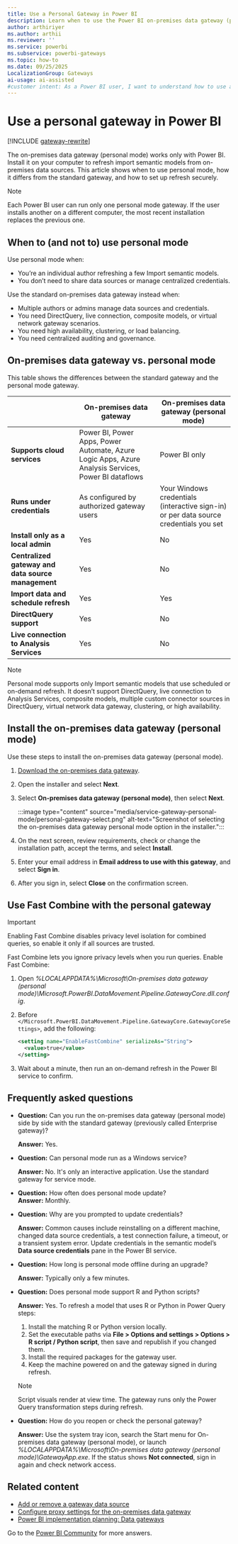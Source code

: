```yaml
---
title: Use a Personal Gateway in Power BI
description: Learn when to use the Power BI on-premises data gateway (personal mode), how it differs from standard, and install it to securely refresh on-premises data.
author: arthiriyer
ms.author: arthii
ms.reviewer: ''
ms.service: powerbi
ms.subservice: powerbi-gateways
ms.topic: how-to
ms.date: 09/25/2025
LocalizationGroup: Gateways
ai-usage: ai-assisted
#customer intent: As a Power BI user, I want to understand how to use a personal gateway in Power BI so that I can easily and securely connect to on-premises data.
---
```


# Use a personal gateway in Power BI

[!INCLUDE [gateway-rewrite](../includes/gateway-rewrite.md)]

The on-premises data gateway (personal mode) works only with Power BI. Install it on your computer to refresh import semantic models from on-premises data sources. This article shows when to use personal mode, how it differs from the standard gateway, and how to set up refresh securely.

> [!NOTE]
> Each Power BI user can run only one personal mode gateway. If the user installs another on a different computer, the most recent installation replaces the previous one.


## When to (and not to) use personal mode

Use personal mode when:

- You’re an individual author refreshing a few Import semantic models.
- You don’t need to share data sources or manage centralized credentials.

Use the standard on-premises data gateway instead when:

- Multiple authors or admins manage data sources and credentials.
- You need DirectQuery, live connection, composite models, or virtual network gateway scenarios.
- You need high availability, clustering, or load balancing.
- You need centralized auditing and governance.

## On-premises data gateway vs. personal mode

This table shows the differences between the standard gateway and the personal mode gateway.

|   | On-premises data gateway | On-premises data gateway (personal mode) |
| ---- | ---- | ---- |
| **Supports cloud services** | Power BI, Power Apps, Power Automate, Azure Logic Apps, Azure Analysis Services, Power BI dataflows | Power BI only |
| **Runs under credentials** | As configured by authorized gateway users | Your Windows credentials (interactive sign-in) or per data source credentials you set |
| **Install only as a local admin** | Yes | No |
| **Centralized gateway and data source management** | Yes | No |
| **Import data and schedule refresh** | Yes | Yes |
| **DirectQuery support** | Yes | No |
| **Live connection to Analysis Services** | Yes | No |

> [!NOTE]
> Personal mode supports only Import semantic models that use scheduled or on-demand refresh. It doesn’t support DirectQuery, live connection to Analysis Services, composite models, multiple custom connector sources in DirectQuery, virtual network data gateway, clustering, or high availability.

## Install the on-premises data gateway (personal mode)

Use these steps to install the on-premises data gateway (personal mode).

1. [Download the on-premises data gateway](https://go.microsoft.com/fwlink/?LinkId=820925&clcid=0x409).
1. Open the installer and select **Next**.
1. Select **On-premises data gateway (personal mode)**, then select **Next**.

   :::image type="content" source="media/service-gateway-personal-mode/personal-gateway-select.png" alt-text="Screenshot of selecting the on-premises data gateway personal mode option in the installer.":::

1. On the next screen, review requirements, check or change the installation path, accept the terms, and select **Install**.
1. Enter your email address in **Email address to use with this gateway**, and select **Sign in**.
1. After you sign in, select **Close** on the confirmation screen.

## Use Fast Combine with the personal gateway

> [!IMPORTANT]
> Enabling Fast Combine disables privacy level isolation for combined queries, so enable it only if all sources are trusted.

Fast Combine lets you ignore privacy levels when you run queries. Enable Fast Combine:

1. Open *%LOCALAPPDATA%\Microsoft\On-premises data gateway (personal mode)\Microsoft.PowerBI.DataMovement.Pipeline.GatewayCore.dll.config*.
1. Before `</Microsoft.PowerBI.DataMovement.Pipeline.GatewayCore.GatewayCoreSettings>`, add the following:

   ```xml
   <setting name="EnableFastCombine" serializeAs="String">
     <value>true</value>
   </setting>
   ```

1. Wait about a minute, then run an on-demand refresh in the Power BI service to confirm.

## Frequently asked questions

- **Question:** Can you run the on-premises data gateway (personal mode) side by side with the standard gateway (previously called Enterprise gateway)?  
  
  **Answer:** Yes.

- **Question:** Can personal mode run as a Windows service?  
  
  **Answer:** No. It's only an interactive application. Use the standard gateway for service mode.

- **Question:** How often does personal mode update?  
  **Answer:** Monthly.

- **Question:** Why are you prompted to update credentials?  
  
  **Answer:** Common causes include reinstalling on a different machine, changed data source credentials, a test connection failure, a timeout, or a transient system error. Update credentials in the semantic model’s **Data source credentials** pane in the Power BI service.

- **Question:** How long is personal mode offline during an upgrade?  
  
  **Answer:** Typically only a few minutes.

- **Question:** Does personal mode support R and Python scripts?  
  
  **Answer:** Yes. To refresh a model that uses R or Python in Power Query steps:

  1. Install the matching R or Python version locally.
  1. Set the executable paths via **File > Options and settings > Options > R script / Python script**, then save and republish if you changed them.
  1. Install the required packages for the gateway user.
  1. Keep the machine powered on and the gateway signed in during refresh.
  
  > [!NOTE]
  > Script visuals render at view time. The gateway runs only the Power Query transformation steps during refresh.

- **Question:** How do you reopen or check the personal gateway?  
  
  **Answer:** Use the system tray icon, search the Start menu for On-premises data gateway (personal mode), or launch *%LOCALAPPDATA%\Microsoft\On-premises data gateway (personal mode)\GatewayApp.exe*. If the status shows **Not connected**, sign in again and check network access.

## Related content

- [Add or remove a gateway data source](service-gateway-data-sources.md)
- [Configure proxy settings for the on-premises data gateway](/data-integration/gateway/service-gateway-proxy)
- [Power BI implementation planning: Data gateways](../guidance/powerbi-implementation-planning-data-gateways.md)

Go to the [Power BI Community](https://community.powerbi.com/) for more answers.
